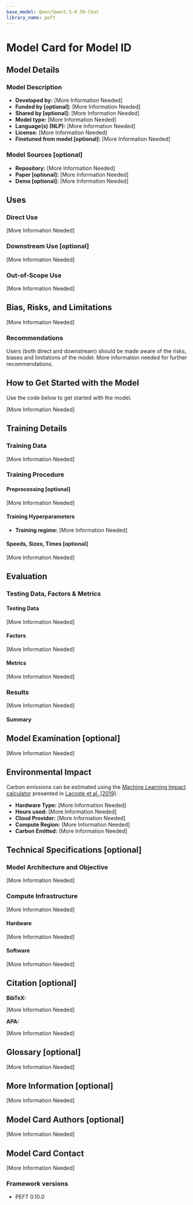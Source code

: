 ```yaml
---
base_model: Qwen/Qwen1.5-0.5B-Chat
library_name: peft
---
```


# Model Card for Model ID

<!-- Provide a quick summary of what the model is/does. -->



## Model Details

### Model Description

<!-- Provide a longer summary of what this model is. -->



- **Developed by:** [More Information Needed]
- **Funded by [optional]:** [More Information Needed]
- **Shared by [optional]:** [More Information Needed]
- **Model type:** [More Information Needed]
- **Language(s) (NLP):** [More Information Needed]
- **License:** [More Information Needed]
- **Finetuned from model [optional]:** [More Information Needed]

### Model Sources [optional]

<!-- Provide the basic links for the model. -->

- **Repository:** [More Information Needed]
- **Paper [optional]:** [More Information Needed]
- **Demo [optional]:** [More Information Needed]

## Uses

<!-- Address questions around how the model is intended to be used, including the foreseeable users of the model and those affected by the model. -->

### Direct Use

<!-- This section is for the model use without fine-tuning or plugging into a larger ecosystem/app. -->

[More Information Needed]

### Downstream Use [optional]

<!-- This section is for the model use when fine-tuned for a task, or when plugged into a larger ecosystem/app -->

[More Information Needed]

### Out-of-Scope Use

<!-- This section addresses misuse, malicious use, and uses that the model will not work well for. -->

[More Information Needed]

## Bias, Risks, and Limitations

<!-- This section is meant to convey both technical and sociotechnical limitations. -->

[More Information Needed]

### Recommendations

<!-- This section is meant to convey recommendations with respect to the bias, risk, and technical limitations. -->

Users (both direct and downstream) should be made aware of the risks, biases and limitations of the model. More information needed for further recommendations.

## How to Get Started with the Model

Use the code below to get started with the model.

[More Information Needed]

## Training Details

### Training Data

<!-- This should link to a Dataset Card, perhaps with a short stub of information on what the training data is all about as well as documentation related to data pre-processing or additional filtering. -->

[More Information Needed]

### Training Procedure

<!-- This relates heavily to the Technical Specifications. Content here should link to that section when it is relevant to the training procedure. -->

#### Preprocessing [optional]

[More Information Needed]


#### Training Hyperparameters

- **Training regime:** [More Information Needed] <!--fp32, fp16 mixed precision, bf16 mixed precision, bf16 non-mixed precision, fp16 non-mixed precision, fp8 mixed precision -->

#### Speeds, Sizes, Times [optional]

<!-- This section provides information about throughput, start/end time, checkpoint size if relevant, etc. -->

[More Information Needed]

## Evaluation

<!-- This section describes the evaluation protocols and provides the results. -->

### Testing Data, Factors & Metrics

#### Testing Data

<!-- This should link to a Dataset Card if possible. -->

[More Information Needed]

#### Factors

<!-- These are the things the evaluation is disaggregating by, e.g., subpopulations or domains. -->

[More Information Needed]

#### Metrics

<!-- These are the evaluation metrics being used, ideally with a description of why. -->

[More Information Needed]

### Results

[More Information Needed]

#### Summary



## Model Examination [optional]

<!-- Relevant interpretability work for the model goes here -->

[More Information Needed]

## Environmental Impact

<!-- Total emissions (in grams of CO2eq) and additional considerations, such as electricity usage, go here. Edit the suggested text below accordingly -->

Carbon emissions can be estimated using the [Machine Learning Impact calculator](https://mlco2.github.io/impact#compute) presented in [Lacoste et al. (2019)](https://arxiv.org/abs/1910.09700).

- **Hardware Type:** [More Information Needed]
- **Hours used:** [More Information Needed]
- **Cloud Provider:** [More Information Needed]
- **Compute Region:** [More Information Needed]
- **Carbon Emitted:** [More Information Needed]

## Technical Specifications [optional]

### Model Architecture and Objective

[More Information Needed]

### Compute Infrastructure

[More Information Needed]

#### Hardware

[More Information Needed]

#### Software

[More Information Needed]

## Citation [optional]

<!-- If there is a paper or blog post introducing the model, the APA and Bibtex information for that should go in this section. -->

**BibTeX:**

[More Information Needed]

**APA:**

[More Information Needed]

## Glossary [optional]

<!-- If relevant, include terms and calculations in this section that can help readers understand the model or model card. -->

[More Information Needed]

## More Information [optional]

[More Information Needed]

## Model Card Authors [optional]

[More Information Needed]

## Model Card Contact

[More Information Needed]
### Framework versions

- PEFT 0.10.0